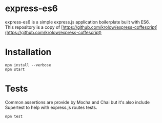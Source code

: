 # express-es6

express-es6 is a simple express.js application boilerplate built with ES6. This repository is a copy of [https://github.com/krolow/express-coffescript](https://github.com/krolow/express-coffescript)

# Installation

```
npm install --verbose
npm start
```

# Tests

Common assertions are provide by Mocha and Chai but it's also include Supertest to help with express.js routes tests.

```
npm test
```

